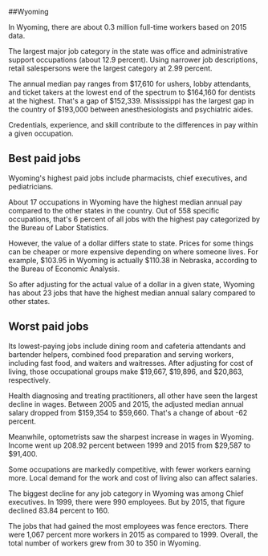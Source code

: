 

##Wyoming

In Wyoming, there are about 0.3 million full-time workers based on 2015 data.

The largest major job category in the state was <span class='occ_title_em'>office and administrative support occupations</span> (about 12.9 percent). Using narrower job descriptions, <span class='occ_title_em'>retail salespersons</span> were the largest category at 2.99 percent.
               
The annual median pay ranges from $17,610 for <span class='occ_title_em'>ushers, lobby attendants, and ticket takers</span> at the lowest end of the spectrum to  $164,160 for <span class='occ_title_em'>dentists</span> at the highest. That's a gap of $152,339. Mississippi has the largest gap in the country of $193,000 between <span class='occ_title_em'>anesthesiologists and psychiatric aides</span>.
          
Credentials, experience, and skill contribute to the differences in pay within a given occupation.

## Best paid jobs
Wyoming's highest paid jobs include <span class='occ_title_em'>pharmacists, chief executives</span>, and <span class='occ_title_em'>pediatricians</span>.
               
About 17 occupations in Wyoming have the highest median annual pay compared to the other states in the country. Out of 558 specific occupations, that's 6 percent of all jobs with the highest pay categorized by the Bureau of Labor Statistics.
               
However, the value of a dollar differs state to state. Prices for some things can be cheaper or more expensive depending on where someone lives. For example, $103.95 in Wyoming is actually $110.38 in Nebraska, according to the Bureau of Economic Analysis.
               
So after adjusting for the actual value of a dollar in a given state, Wyoming has about 23 jobs that have the highest median annual salary compared to other states.
               
## Worst paid jobs

Its lowest-paying jobs include <span class='occ_title_em'>dining room and cafeteria attendants and bartender helpers</span>, <span class='occ_title_em'>combined food preparation and serving workers, including fast food</span>, and <span class='occ_title_em'>waiters and waitresses</span>. After adjusting for cost of living, those occupational groups make $19,667,  $19,896, and  $20,863, respectively.
               
<span class='occ_title_em'>Health diagnosing and treating practitioners, all other</span> have seen the largest decline in wages. Between 2005 and 2015, the adjusted median annual salary dropped from $159,354 to $59,660. That's a change of about -62 percent.
               
Meanwhile, <span class='occ_title_em'>optometrists</span> saw the sharpest increase in wages in Wyoming. Income went up 208.92 percent between 1999 and 2015 from $29,587 to $91,400.

Some occupations are markedly competitive, with fewer workers earning more. Local demand for the work and cost of living also can affect salaries.

            
The biggest decline for any job category in Wyoming was among <span class='occ_title_em'>Chief executives</span>. In 1999, there were 990 employees. But by 2015, that figure declined 83.84 percent to 160. 
               
The jobs that had gained the most employees was fence erectors. There were 1,067 percent more workers in 2015 as compared to 1999. Overall, the total number of workers grew from 30 to 350 in Wyoming.
